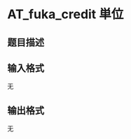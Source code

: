 # AT_fuka_credit 単位

## 题目描述

[problemUrl]: https://atcoder.jp/contests/fuka5/tasks/fuka_credit

## 输入格式

无

## 输出格式

无